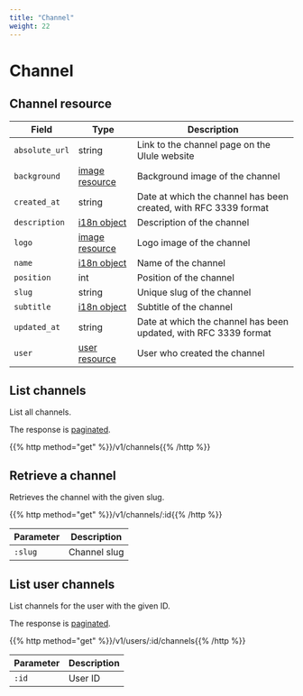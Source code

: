```yaml
---
title: "Channel"
weight: 22
---
```


# Channel

## Channel resource

| Field          | Type                     | Description                                                      |
| -------------- | ------------------------ | ---------------------------------------------------------------- |
| `absolute_url` | string                   | Link to the channel page on the Ulule website                    |
| `background`   | [image resource](#image) | Background image of the channel                                  |
| `created_at`   | string                   | Date at which the channel has been created, with RFC 3339 format |
| `description`  | [i18n object](#i18n)     | Description of the channel                                       |
| `logo`         | [image resource](#image) | Logo image of the channel                                        |
| `name`         | [i18n object](#i18n)     | Name of the channel                                              |
| `position`     | int                      | Position of the channel                                          |
| `slug`         | string                   | Unique slug of the channel                                       |
| `subtitle`     | [i18n object](#i18n)     | Subtitle of the channel                                          |
| `updated_at`   | string                   | Date at which the channel has been updated, with RFC 3339 format |
| `user`         | [user resource](#user)   | User who created the channel                                     |

## List channels

List all channels.

The response is [paginated](#pagination).

{{% http method="get" %}}/v1/channels{{% /http %}}

## Retrieve a channel

Retrieves the channel with the given slug.

{{% http method="get" %}}/v1/channels/:id{{% /http %}}

| Parameter | Description  |
| --------- | ------------ |
| `:slug`   | Channel slug |

## List user channels

List channels for the user with the given ID.

The response is [paginated](#pagination).

{{% http method="get" %}}/v1/users/:id/channels{{% /http %}}

| Parameter | Description |
| --------- | ----------- |
| `:id`     | User ID     |
